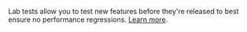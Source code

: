 Lab tests allow you to test new features before they're released
to best ensure no performance regressions.
[Learn more](https://web.dev/user-centric-performance-metrics/#in-the-lab). 
